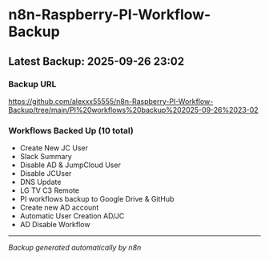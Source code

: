 # n8n-Raspberry-PI-Workflow-Backup

## Latest Backup: 2025-09-26 23:02

### Backup URL
https://github.com/alexxx55555/n8n-Raspberry-PI-Workflow-Backup/tree/main/PI%20workflows%20backup%202025-09-26%2023-02

### Workflows Backed Up (10 total)
- Create New JC User
- Slack Summary
- Disable AD & JumpCloud User
- Disable JCUser
- DNS Update
- LG TV C3 Remote
- PI workflows backup to Google Drive & GitHub
- Create new AD account
- Automatic User Creation AD/JC
- AD Disable Workflow

---
*Backup generated automatically by n8n*